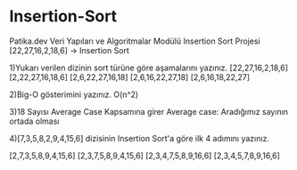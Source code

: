 # Insertion-Sort
Patika.dev  Veri Yapıları ve Algoritmalar Modülü Insertion Sort Projesi
[22,27,16,2,18,6] -> Insertion Sort

1)Yukarı verilen dizinin sort türüne göre aşamalarını yazınız.
[22,27,16,2,18,6]
[2,22,27,16,18,6]
[2,6,22,27,16,18]
[2,6,16,22,27,18]
[2,6,16,18,22,27]

2)Big-O gösterimini yazınız.
O(n^2)

3)18 Sayısı Average Case Kapsamına girer
 Average case: Aradığımız sayının ortada olması
 
 4)[7,3,5,8,2,9,4,15,6] dizisinin Insertion Sort'a göre ilk 4 adımını yazınız.
 
[2,7,3,5,8,9,4,15,6]
[2,3,7,5,8,9,4,15,6]
[2,3,4,7,5,8,9,16,6]
[2,3,4,5,7,8,9,16,6]
